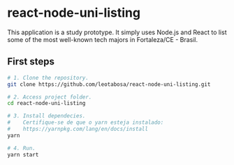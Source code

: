 # react-node-uni-listing

This application is a study prototype. It simply uses Node.js and React to list some of the most well-known tech majors in Fortaleza/CE - Brasil.

## First steps

```bash
# 1. Clone the repository.
git clone https://github.com/leotabosa/react-node-uni-listing.git

# 2. Access project folder.
cd react-node-uni-listing

# 3. Install dependecies.
#    Certifique-se de que o yarn esteja instalado:
#    https://yarnpkg.com/lang/en/docs/install
yarn

# 4. Run.
yarn start
```
